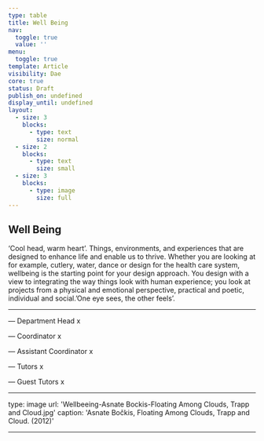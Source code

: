 ```yaml
---
type: table
title: Well Being
nav:
  toggle: true
  value: ''
menu:
  toggle: true
template: Article
visibility: Dae
core: true
status: Draft
publish_on: undefined
display_until: undefined
layout:
  - size: 3
    blocks:
      - type: text
        size: normal
  - size: 2
    blocks:
      - type: text
        size: small
  - size: 3
    blocks:
      - type: image
        size: full
---
```


## Well Being

‘Cool head, warm heart’. Things, environments, and experiences that are designed to enhance life and enable us to thrive. Whether you are looking at for example, cutlery, water, dance or design for the health care system, wellbeing is the starting point for your design approach. You design with a view to integrating the way things look with human experience; you look at projects from a physical and emotional perspective, practical and poetic, individual and social.’One eye sees, the other feels’.

---

— Department Head
x

— Coordinator
x

— Assistant Coordinator
x

— Tutors
x

— Guest Tutors
x

---

type: image
url: 'Wellbeeing-Asnate Bockis-Floating Among Clouds, Trapp and Cloud.jpg'
caption: 'Asnate Bočkis, Floating Among Clouds, Trapp and Cloud. (2012)'

---
